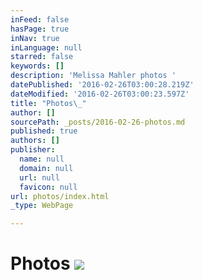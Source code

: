 ```yaml
---
inFeed: false
hasPage: true
inNav: true
inLanguage: null
starred: false
keywords: []
description: 'Melissa Mahler photos '
datePublished: '2016-02-26T03:00:28.219Z'
dateModified: '2016-02-26T03:00:23.597Z'
title: "Photos\_"
author: []
sourcePath: _posts/2016-02-26-photos.md
published: true
authors: []
publisher:
  name: null
  domain: null
  url: null
  favicon: null
url: photos/index.html
_type: WebPage

---
```

# Photos ![](https://s3-us-west-2.amazonaws.com/the-grid-img/p/c9f313cbb78d791a36fdad0e756f25d1d7f4082f.jpg)